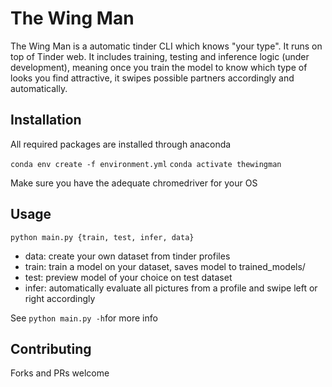# The Wing Man

The Wing Man is a automatic tinder CLI which knows "your type". It runs on top of Tinder web.
It includes training, testing and inference logic (under development), meaning once you train the model to know which type of looks you find attractive, it swipes possible partners accordingly and automatically.

## Installation

All required packages are installed through anaconda

``conda env create -f environment.yml``
``conda activate thewingman``

Make sure you have the adequate chromedriver for your OS

## Usage

``python main.py {train, test, infer, data}``

- data: create your own dataset from tinder profiles
- train: train a model on your dataset, saves model to trained_models/
- test: preview model of your choice on test dataset
- infer: automatically evaluate all pictures from a profile and swipe left or right accordingly

See ``python main.py -h``for more info

## Contributing

Forks and PRs welcome
